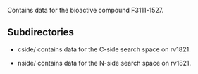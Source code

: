 Contains data for the bioactive compound F3111-1527.

## Subdirectories

- cside/ contains data for the C-side search space on rv1821.

- nside/ contains data for the N-side search space on rv1821.

